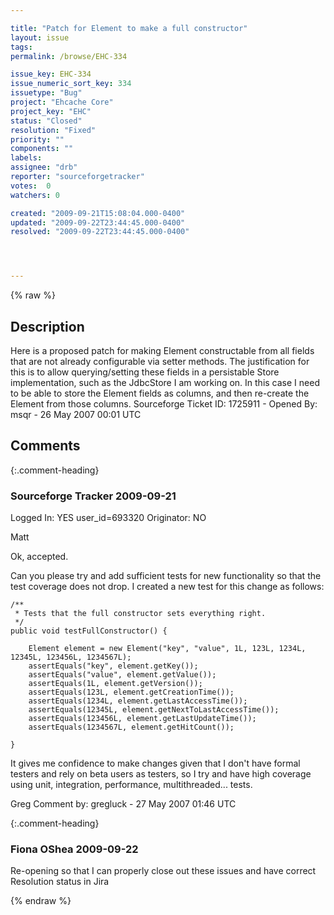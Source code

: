 ```yaml
---

title: "Patch for Element to make a full constructor"
layout: issue
tags: 
permalink: /browse/EHC-334

issue_key: EHC-334
issue_numeric_sort_key: 334
issuetype: "Bug"
project: "Ehcache Core"
project_key: "EHC"
status: "Closed"
resolution: "Fixed"
priority: ""
components: ""
labels: 
assignee: "drb"
reporter: "sourceforgetracker"
votes:  0
watchers: 0

created: "2009-09-21T15:08:04.000-0400"
updated: "2009-09-22T23:44:45.000-0400"
resolved: "2009-09-22T23:44:45.000-0400"




---
```


{% raw %}

## Description

<div markdown="1" class="description">

Here is a proposed patch for making Element constructable from all fields that are not already configurable via setter methods. The justification for this is to allow querying/setting these fields in a persistable Store implementation, such as the JdbcStore I am working on. In this case I need to be able to store the Element fields as columns, and then re-create the Element from those columns.
Sourceforge Ticket ID: 1725911 - Opened By: msqr - 26 May 2007 00:01 UTC

</div>

## Comments


{:.comment-heading}
### **Sourceforge Tracker** <span class="date">2009-09-21</span>

<div markdown="1" class="comment">

Logged In: YES 
user\_id=693320
Originator: NO

Matt

Ok, accepted.

Can you please try and add sufficient tests for new functionality so that the test coverage does not drop. I created a new test for this change as follows:


    /**
     * Tests that the full constructor sets everything right.
     */
    public void testFullConstructor() {

        Element element = new Element("key", "value", 1L, 123L, 1234L, 12345L, 123456L, 1234567L);
        assertEquals("key", element.getKey());
        assertEquals("value", element.getValue());
        assertEquals(1L, element.getVersion());
        assertEquals(123L, element.getCreationTime());
        assertEquals(1234L, element.getLastAccessTime());
        assertEquals(12345L, element.getNextToLastAccessTime());
        assertEquals(123456L, element.getLastUpdateTime());
        assertEquals(1234567L, element.getHitCount());

    }

It gives me confidence to make changes given that I don't have formal testers and rely on beta users as testers, so I try and have high coverage using unit, integration, performance, multithreaded... tests. 

Greg
Comment by: gregluck - 27 May 2007 01:46 UTC

</div>


{:.comment-heading}
### **Fiona OShea** <span class="date">2009-09-22</span>

<div markdown="1" class="comment">

Re-opening so that I can properly close out these issues and have correct Resolution status in Jira

</div>



{% endraw %}
